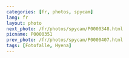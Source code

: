 ```yaml
---
categories: [fr, photos, spycam]
lang: fr
layout: photo
next_photo: /fr/photos/spycam/P0000348.html
picname: P0000351
prev_photo: /fr/photos/spycam/P0000407.html
tags: [Fotofalle, Hyena]
---
```

